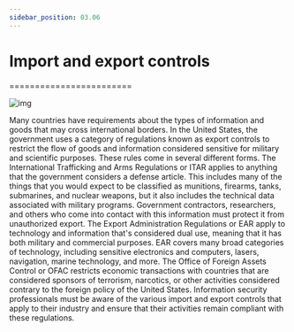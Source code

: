 ```yaml
---
sidebar_position: 03.06
---
```


# Import and export controls
========================

![img](/img/1-3-6-1.png)

Many countries have requirements about the types of information and goods that may cross international borders. In the United States, the government uses a category of regulations known as export controls to restrict the flow of goods and information considered sensitive for military and scientific purposes. These rules come in several different forms. The International Trafficking and Arms Regulations or ITAR applies to anything that the government considers a defense article. This includes many of the things that you would expect to be classified as munitions, firearms, tanks, submarines, and nuclear weapons, but it also includes the technical data associated with military programs. Government contractors, researchers, and others who come into contact with this information must protect it from unauthorized export. The Export Administration Regulations or EAR apply to technology and information that's considered dual use, meaning that it has both military and commercial purposes. EAR covers many broad categories of technology, including sensitive electronics and computers, lasers, navigation, marine technology, and more. The Office of Foreign Assets Control or OFAC restricts economic transactions with countries that are considered sponsors of terrorism, narcotics, or other activities considered contrary to the foreign policy of the United States. Information security professionals must be aware of the various import and export controls that apply to their industry and ensure that their activities remain compliant with these regulations.